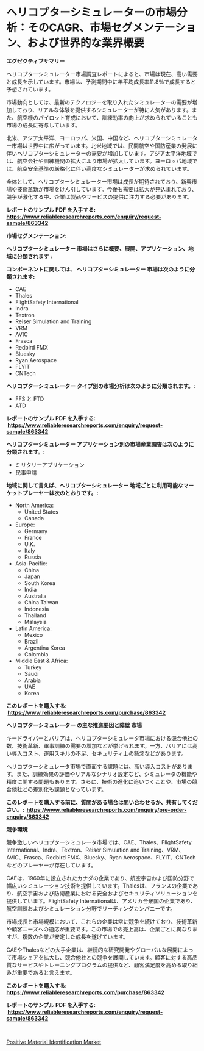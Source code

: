 <p><h1>ヘリコプターシミュレーターの市場分析：そのCAGR、市場セグメンテーション、および世界的な業界概要</h1></p><p><strong>エグゼクティブサマリー</strong></p>
<p><p>ヘリコプターシミュレーター市場調査レポートによると、市場は現在、高い需要と成長を示しています。市場は、予測期間中に年平均成長率11.8％で成長すると予想されています。</p><p>市場動向としては、最新のテクノロジーを取り入れたシミュレーターの需要が増加しており、リアルな体験を提供するシミュレーターが特に人気があります。また、航空機のパイロット育成において、訓練効率の向上が求められていることも市場の成長に寄与しています。</p><p>北米、アジア太平洋、ヨーロッパ、米国、中国など、ヘリコプターシミュレーター市場は世界中に広がっています。北米地域では、民間航空や国防産業の発展に伴いヘリコプターシミュレーターの需要が増加しています。アジア太平洋地域では、航空会社や訓練機関の拡大により市場が拡大しています。ヨーロッパ地域では、航空安全基準の厳格化に伴い高度なシミュレーターが求められています。</p><p>全体として、ヘリコプターシミュレーター市場は成長が期待されており、新興市場や技術革新が市場をけん引しています。今後も需要は拡大が見込まれており、競争が激化する中、企業は製品やサービスの提供に注力する必要があります。</p></p>
<p><strong>レポートのサンプル PDF を入手する: <a href="https://www.reliableresearchreports.com/enquiry/request-sample/863342">https://www.reliableresearchreports.com/enquiry/request-sample/863342</a></strong></p>
<p><strong>市場セグメンテーション:</strong></p>
<p><strong> ヘリコプターシミュレーター 市場はさらに概要、展開、アプリケーション、地域に分類されます :</strong></p>
<p><strong>コンポーネントに関しては、 ヘリコプターシミュレーター 市場は次のように分類されます: &nbsp;</strong></p>
<p><ul><li>CAE</li><li>Thales</li><li>FlightSafety International</li><li>Indra</li><li>Textron</li><li>Reiser Simulation and Training</li><li>VRM</li><li>AVIC</li><li>Frasca</li><li>Redbird FMX</li><li>Bluesky</li><li>Ryan Aerospace</li><li>FLYIT</li><li>CNTech</li></ul></p>
<p><strong> ヘリコプターシミュレーター タイプ別の市場分析は次のように分類されます。:</strong></p>
<p><ul><li>FFS と FTD</li><li>ATD</li></ul></p>
<p><strong>レポートのサンプル PDF を入手する: &nbsp;<a href="https://www.reliableresearchreports.com/enquiry/request-sample/863342">https://www.reliableresearchreports.com/enquiry/request-sample/863342</a></strong></p>
<p><strong> ヘリコプターシミュレーター アプリケーション別の市場産業調査は次のように分類されます。:</strong></p>
<p><ul><li>ミリタリーアプリケーション</li><li>民事申請</li></ul></p>
<p><strong>地域に関して言えば、ヘリコプターシミュレーター 地域ごとに利用可能なマーケットプレーヤーは次のとおりです。:</strong></p>
<p><ul>
    <li>
        North America:
        <ul>
            <li>United States</li>
            <li>Canada</li>
        </ul>
    </li>
    <li>
        Europe:
        <ul>
            <li>Germany</li>
            <li>France</li>
            <li>U.K.</li>
            <li>Italy</li>
            <li>Russia</li>
        </ul>
    </li>
    <li>
        Asia-Pacific:
        <ul>
            <li>China</li>
            <li>Japan</li>
            <li>South Korea</li>
            <li>India</li>
            <li>Australia</li>
            <li>China Taiwan</li>
            <li>Indonesia</li>
            <li>Thailand</li>
            <li>Malaysia</li>
        </ul>
    </li>
    <li>
        Latin America:
        <ul>
            <li>Mexico</li>
            <li>Brazil</li>
            <li>Argentina Korea</li>
            <li>Colombia</li>
        </ul>
    </li>
    <li>
        Middle East & Africa:
        <ul>
            <li>Turkey</li>
            <li>Saudi</li>
            <li>Arabia</li>
            <li>UAE</li>
            <li>Korea</li>
        </ul>
    </li>
    </ul></p>
<p><strong>このレポートを購入する: &nbsp;<a href="https://www.reliableresearchreports.com/purchase/863342">https://www.reliableresearchreports.com/purchase/863342</a></strong></p>
<p><strong>ヘリコプターシミュレーター の主な推進要因と障壁 市場</strong></p>
<p><p>キードライバーとバリアは、ヘリコプターシミュレータ市場における競合他社の数、技術革新、軍事訓練の需要の増加などが挙げられます。一方、バリアには高い導入コスト、運用スキルの不足、セキュリティ上の懸念などがあります。</p><p>ヘリコプターシミュレータ市場で直面する課題には、高い導入コストがあります。また、訓練効果の評価やリアルなシナリオ設定など、シミュレータの機能や精度に関する問題もあります。さらに、技術の進化に追いつくことや、市場の競合他社との差別化も課題となっています。</p></p>
<p><strong>このレポートを購入する前に、質問がある場合は問い合わせるか、共有してください。:&nbsp; <a href="https://www.reliableresearchreports.com/enquiry/pre-order-enquiry/863342">https://www.reliableresearchreports.com/enquiry/pre-order-enquiry/863342</a></strong></p>
<p><strong>競争環境</strong></p>
<p><p>競争激しいヘリコプターシミュレータ市場では、CAE、Thales、FlightSafety International、Indra、Textron、Reiser Simulation and Training、VRM、AVIC、Frasca、Redbird FMX、Bluesky、Ryan Aerospace、FLYIT、CNTechなどのプレーヤーが存在しています。</p><p>CAEは、1960年に設立されたカナダの企業であり、航空宇宙および国防分野で幅広いシミュレーション技術を提供しています。Thalesは、フランスの企業であり、航空宇宙および防衛産業における安全およびセキュリティソリューションを提供しています。FlightSafety Internationalは、アメリカ合衆国の企業であり、航空訓練およびシミュレーション分野でリーディングカンパニーです。</p><p>市場成長と市場規模において、これらの企業は常に競争を続けており、技術革新や顧客ニーズへの適応が重要です。この市場での売上高は、企業ごとに異なりますが、複数の企業が安定した成長を遂げています。</p><p>CAEやThalesなどの大手企業は、継続的な研究開発やグローバルな展開によって市場シェアを拡大し、競合他社との競争を展開しています。顧客に対する高品質なサービスやトレーニングプログラムの提供など、顧客満足度を高める取り組みが重要であると言えます。</p></p>
<p><strong>このレポートを購入する: &nbsp; <a href="https://www.reliableresearchreports.com/purchase/863342">https://www.reliableresearchreports.com/purchase/863342</a></strong></p>
<p><strong>レポートのサンプル PDF を入手する: &nbsp;<a href="https://www.reliableresearchreports.com/enquiry/request-sample/863342">https://www.reliableresearchreports.com/enquiry/request-sample/863342</a></strong><strong></strong></p>
<p>&nbsp;</p>
<p><p><a href="https://automatic-knee-4c7.notion.site/Positive-Material-Identification-Market-Furnish-Information-about-Market-Size-Market-Share-Market--a51e024fe942447992ee1c8ea8ba3b29">Positive Material Identification Market</a></p></p>